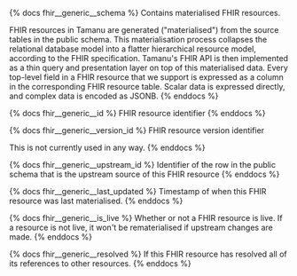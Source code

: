 {% docs fhir__generic__schema %}
Contains materialised FHIR resources.

FHIR resources in Tamanu are generated ("materialised") from the source tables in the public schema.
This materialisation process collapses the relational database model into a flatter hierarchical
resource model, according to the FHIR specification. Tamanu's FHIR API is then implemented as a thin
query and presentation layer on top of this materialised data. Every top-level field in a FHIR
resource that we support is expressed as a column in the corresponding FHIR resource table. Scalar
data is expressed directly, and complex data is encoded as JSONB.
{% enddocs %}

{% docs fhir__generic__id %}
FHIR resource identifier
{% enddocs %}

{% docs fhir__generic__version_id %}
FHIR resource version identifier

This is not currently used in any way.
{% enddocs %}

{% docs fhir__generic__upstream_id %}
Identifier of the row in the public schema that is the upstream source of this FHIR resource
{% enddocs %}

{% docs fhir__generic__last_updated %}
Timestamp of when this FHIR resource was last materialised.
{% enddocs %}

{% docs fhir__generic__is_live %}
Whether or not a FHIR resource is live. If a resource is not live, it won't be rematerialised if upstream changes are made.
{% enddocs %}

{% docs fhir__generic__resolved %}
If this FHIR resource has resolved all of its references to other resources.
{% enddocs %}